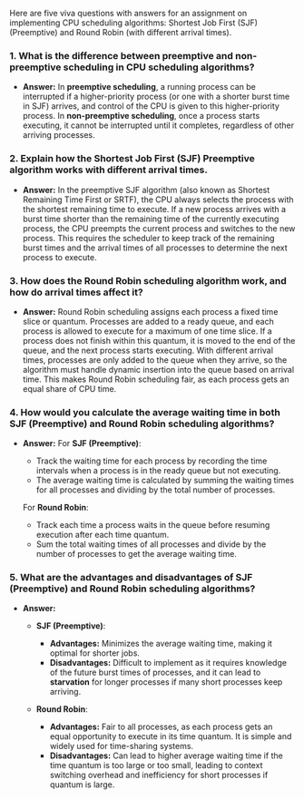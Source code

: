 Here are five viva questions with answers for an assignment on implementing CPU scheduling algorithms: Shortest Job First (SJF) (Preemptive) and Round Robin (with different arrival times).

### 1. **What is the difference between preemptive and non-preemptive scheduling in CPU scheduling algorithms?**
   - **Answer:** In **preemptive scheduling**, a running process can be interrupted if a higher-priority process (or one with a shorter burst time in SJF) arrives, and control of the CPU is given to this higher-priority process. In **non-preemptive scheduling**, once a process starts executing, it cannot be interrupted until it completes, regardless of other arriving processes.

### 2. **Explain how the Shortest Job First (SJF) Preemptive algorithm works with different arrival times.**
   - **Answer:** In the preemptive SJF algorithm (also known as Shortest Remaining Time First or SRTF), the CPU always selects the process with the shortest remaining time to execute. If a new process arrives with a burst time shorter than the remaining time of the currently executing process, the CPU preempts the current process and switches to the new process. This requires the scheduler to keep track of the remaining burst times and the arrival times of all processes to determine the next process to execute.

### 3. **How does the Round Robin scheduling algorithm work, and how do arrival times affect it?**
   - **Answer:** Round Robin scheduling assigns each process a fixed time slice or quantum. Processes are added to a ready queue, and each process is allowed to execute for a maximum of one time slice. If a process does not finish within this quantum, it is moved to the end of the queue, and the next process starts executing. With different arrival times, processes are only added to the queue when they arrive, so the algorithm must handle dynamic insertion into the queue based on arrival time. This makes Round Robin scheduling fair, as each process gets an equal share of CPU time.

### 4. **How would you calculate the average waiting time in both SJF (Preemptive) and Round Robin scheduling algorithms?**
   - **Answer:** For **SJF (Preemptive)**:
     - Track the waiting time for each process by recording the time intervals when a process is in the ready queue but not executing.
     - The average waiting time is calculated by summing the waiting times for all processes and dividing by the total number of processes.
  
     For **Round Robin**:
     - Track each time a process waits in the queue before resuming execution after each time quantum.
     - Sum the total waiting times of all processes and divide by the number of processes to get the average waiting time.

### 5. **What are the advantages and disadvantages of SJF (Preemptive) and Round Robin scheduling algorithms?**
   - **Answer:**
     - **SJF (Preemptive)**:
       - **Advantages:** Minimizes the average waiting time, making it optimal for shorter jobs.
       - **Disadvantages:** Difficult to implement as it requires knowledge of the future burst times of processes, and it can lead to **starvation** for longer processes if many short processes keep arriving.
     
     - **Round Robin**:
       - **Advantages:** Fair to all processes, as each process gets an equal opportunity to execute in its time quantum. It is simple and widely used for time-sharing systems.
       - **Disadvantages:** Can lead to higher average waiting time if the time quantum is too large or too small, leading to context switching overhead and inefficiency for short processes if quantum is large.

